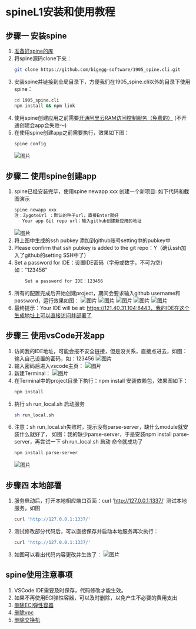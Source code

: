 # spineL1安装和使用教程
## 步骤一 安装spine
1. [准备好spine的库](https://github.com/bigegg-software/1905_spine.cli.git)
2. 将spine源码clone下来：
   ```bash
   git clone https://github.com/bigegg-software/1905_spine.cli.git
   ```
3. 安装spine并链接到全局目录下，方便我们在1905_spine.cli以外的目录下使用spine：
   ```bash
   cd 1905_spine.cli
   npm install && npm link
   ```
4. 使用spine创建应用之前需要[开通阿里云RAM访问控制服务（免费的）](https://ram.console.aliyun.com/) (不开通创建会app会失败～)
5. 在使用spine创建app之前需要执行，效果如下图：
   ```bash
   spine config
   ```
   ![图片](https://uploader.shimo.im/f/9TVv5Eufe1YkyaEF.png!thumbnail)

## 步骤二 使用spine创建app
1. spine已经安装完毕，使用spine newapp xxx 创建一个新项目: 如下代码和截图演示
     ```bash
     spine newapp xxx
     注：ZygoteUrl ：默认的种子url，直接Enter就好
        Your app Git repo url：输入github创建新应用的地址
     ```
     ![图片](https://uploader.shimo.im/f/jojYptMT91oRaF2f.png!thumbnail)
2. 将上图中生成的ssh pubkey 添加到github账号setting中的pubkey中
3. Please confirm that ssh pubkey is added to the git repo：Y（确认ssh加入了github的setting SSH中了）
4. Set a password for IDE：设置IDE密码（字母或数字，不可为空）如："123456"
    ```bash
        Set a password for IDE：123456
    ```
5. 所有的配置完成后开始创建project，期间会要求输入github username和password，运行效果如图：
   ![图片](https://uploader.shimo.im/f/WaP1teK1gLgvRWjg.png!thumbnail)
   ![图片](https://uploader.shimo.im/f/BtOt8pLPLkwvvDA7.png!thumbnail)
   ![图片](https://uploader.shimo.im/f/WV2P8wfmoZMlZmoi.png!thumbnail)
   ![图片](https://uploader.shimo.im/f/cdwuzve2bFsulrvj.png!thumbnail)
   ![图片](https://uploader.shimo.im/f/SIef3SEKn6Qg2iZz.png!thumbnail)
6. 最终提示：Your IDE will be at: https://121.40.31.104:8443，我的IDE在这个生成地址上可以直接访问并部署了
  
## 步骤三 使用vsCode开发app
1. 访问我的IDE地址，可能会报不安全链接，但是没关系，直接点进去，如图：输入自己设置的密码，如：123456
     ![图片](https://uploader.shimo.im/f/jXSwRer1xgYJJS2F.png!thumbnail)
2. 输入密码后进入vscode主页：
     ![图片](https://uploader.shimo.im/f/pOBOOh9Ejt0qSQMw.png!thumbnail)
3. 新建Terminal：
     ![图片](https://uploader.shimo.im/f/7ldjlVZgrckJxWLc.png!thumbnail)
4. 在Terminal中的project目录下执行：npm install 安装依赖包，效果图如下：
    ```bash
    npm install
    ```
5. 执行 sh run_local.sh 启动服务
   ```bash
   sh run_local.sh
   ```
6. 注意：sh run_local.sh失败时，提示没有parse-server，缺什么module就安装什么就好了，
   如图：我的缺少parse-server，于是安装npm install parse-server，再尝试一下 sh run_local.sh 启动
命令就成功了
   ```bash
   npm install parse-server
   ```
   ![图片](https://uploader.shimo.im/f/VFXCTQpMhhQIHp2Y.png!thumbnail)

## 步骤四 本地部署
1. 服务启动后，打开本地相应端口页面：curl 'http://127.0.0.1:1337/' 测试本地服务，如图
    ```bash
    curl 'http://127.0.0.1:1337/'
    ```
2. 测试修改部分代码后，可以直接保存并启动本地服务再次执行：
    ```bash
    curl 'http://127.0.0.1:1337/'
    ```
3. 如图可以看出代码内容更改并生效了：
  ![图片](https://uploader.shimo.im/f/pi39tpBIr00w4Wql.png!thumbnail)
## spine使用注意事项
1. VSCode IDE需要及时保存，代码修改才能生效。
2. 如果不再使用ECI弹性容器，可以及时删除，以免产生不必要的费用支出
3. [删除ECI弹性容器](https://eci.console.aliyun.com/#/)
4. [删除vpc](https://eci.console.aliyun.com/#/)
5. [删除交换机](https://vpc.console.aliyun.com/vpc/cn-hangzhou/switches)

